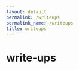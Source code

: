 ```yaml
---
layout: default
permalink: /writeups
permalink_name: /writeups
title: writeups
---
```


# write-ups
